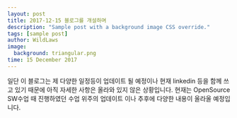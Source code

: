 ```yaml
---
layout: post
title: 2017-12-15 블로그를 개설하며
description: "Sample post with a background image CSS override."
tags: [sample post]
author: WildLaws
image:
  background: triangular.png
time: 15 December 2017
---
```

일단 이 블로그는 제 다양한 일정등이 업데이트 될 예정이나 현재 linkedin 등을 함께 쓰고 있기 때문에 아직 자세한 사항은 올라와 있지 않은 상황입니다. 현재는 OpenSource SW수업 때 진행하였던 수업 위주의 업데이트 이나 추후에 다양한 내용이 올라올 예정입니다.


<!--Here be a sample post with a custom background image. To utilize this "feature" just add the following YAML to a post's front matter.

```yaml
image:
  background: filename.png
```

This little bit of YAML makes the assumption that your background image asset is in the `/images` folder. If you place it somewhere else or are hotlinking from the web, just include the full http(s):// URL. Either way you should have a background image that is tiled.

If you want to set a background image for the entire site just add `background: filename.png` to your `_config.yml` and BOOM --- background images on every page!

<div xmlns:cc="http://creativecommons.org/ns#" xmlns:dct="http://purl.org/dc/terms/" about="http://subtlepatterns.com" class="notice">Background images from <span property="dct:title">Subtle Patterns</span> (<a rel="cc:attributionURL" property="cc:attributionName" href="http://subtlepatterns.com">Subtle Patterns</a>) / <a rel="license" href="http://creativecommons.org/licenses/by-sa/3.0/">CC BY-SA 3.0</a></div>-->